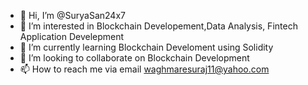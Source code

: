 - 👋 Hi, I’m @SuryaSan24x7
- 👀 I’m interested in Blockchain Developement,Data Analysis, Fintech Application Develepment
- 🌱 I’m currently learning Blockchain Develoment using Solidity
- 💞️ I’m looking to collaborate on Blockchain Development
- 📫 How to reach me via email waghmaresuraj11@yahoo.com

<!---
SuryaSan24x7/SuryaSan24x7 is a ✨ special ✨ repository because its `README.md` (this file) appears on your GitHub profile.
You can click the Preview link to take a look at your changes.
--->
